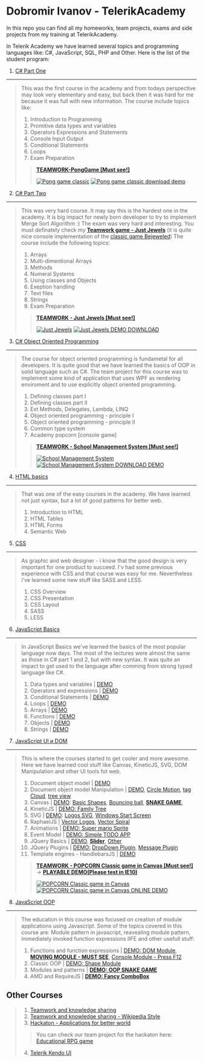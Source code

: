 Dobromir Ivanov - TelerikAcademy
============

In this repo you can find all my homeworks, team projects, exams and side projects from my training at TelerikAcademy.

In Telerik Academy we have learned several topics and programming languages like: C#, JavaScript, SQL, PHP and Other. Here is the list of the student program:

1. [C# Part One](/CSharpPartOne/)
------------
> This was the first course in the academy and from todays perspective may look very elementary and easy, but back then it was hard for me because it was full with new information. The course include topics like:
> 
> 1. Introduction to Programming
> 2. Promitive data types and variables
> 3. Operators Expressions and Statements
> 4. Console Input Output
> 5. Conditional Statements
> 6. Loops
> 7. Exam Preparation
> 
> >__[TEAMWORK-PongGame [Must see!]](/CSharpPartOne/08-TEAMWORK-PongGame/)__ 
> >
> > [![Pong game classic](http://www.d3bg.org/telerikacademy/githubimages/pong-icon.jpg)](/CSharpPartOne/08-TEAMWORK-PongGame/) [![Pong game classic download demo](http://www.d3bg.org/telerikacademy/githubimages/download_demo.jpg)](http://www.d3bg.org/telerikacademy/demos/08-TEAMWORK-PongGame.rar) 

2. [C# Part Two](/CSharpPartTwo/)
------------
> This was very hard course. It may say this is the hardest one in the academy. It is big impact for newly born developer to try to implement Merge Sort Algorithm :) The exam was very hard and interesting. You must definately check my __[Teamwork game - Just Jewels](/CSharpPartTwo/10-TEAMWORK-Just-Jewels/)__ (it is quite nice console implementation of the [classic game Bejeweled](http://en.wikipedia.org/wiki/Bejeweled)) The course include the following topics:
> 
> 1. Arrays
> 2. Multi-dimentional Arrays
> 3. Methods
> 4. Numeral Systems
> 5. Using classes and Objects
> 6. Exeption handling
> 7. Text files
> 8. Strings
> 9. Exam Preparation
>
> >__[TEAMWORK - Just Jewels [Must see!]](/CSharpPartTwo/10-TEAMWORK-Just-Jewels/)__
> >
> > [![Just Jewels](http://www.d3bg.org/telerikacademy/githubimages/jewels_game.jpg)](/CSharpPartTwo/10-TEAMWORK-Just-Jewels/) [![Just Jewels DEMO DOWNLOAD](http://www.d3bg.org/telerikacademy/githubimages/download_demo.jpg)](http://www.d3bg.org/telerikacademy/demos/10-TEAMWORK-Just-Jewels.rar) 

3. [C# Object Oriented Programming](/OOP/)
------------
> The course for object oriented programming is fundametal for all developers. It is quite good that we have learned the basics of OOP in solid language such as C#. The team project for this course was to implement some kind of application that uses WPF as rendering enviroment and to use explicitly object oriented programming.
> 
> 1. Defining classes part I
> 2. Defining classes part II
> 3. Ext Methods, Delegates, Lambda, LINQ
> 4. Object oriented programming - principle I
> 5. Object oriented programming - principle II
> 6. Common type system
> 7. Academy popcorn [console game]
>
> >__[TEAMWORK - School Management System [Must see!]](/OOP/08-TEAMWORK-SchoolManagementSystem/)__
> > 
> > [![School Management System](http://www.d3bg.org/telerikacademy/githubimages/school-icon.jpg)](/OOP/08-TEAMWORK-SchoolManagementSystem/) [![School Management System DOWNLOAD DEMO](http://www.d3bg.org/telerikacademy/githubimages/download_demo.jpg)](http://www.d3bg.org/telerikacademy/demos/08-TEAMWORK-SchoolManagementSystem.rar) 


4. [HTML basics](/HTML/)
------------
> That was one of the easy courses in the academy. We have learned not just syntax, but a lot of good patterns for better web.
> 
> 1. Introduction to HTML
> 2. HTML Tables
> 3. HTML Forms
> 4. Semantic Web

5. [CSS](/CSS/)
------------
> As graphic and web designer - i know that the good design is very important for one product to succeed. I'v had some previous experience with CSS and that course was easy for me. Nevertheless i've learned some new stuff like SASS and LESS.
> 
> 1. CSS Overview
> 2. CSS Presentation
> 3. CSS Layout
> 4. SASS
> 5. LESS

6. [JavaScript Basics](/Javascript/)
------------
> In JavaScript Basics we've learned the basics of the most popular language now days. The most of the lectures were almost the same as those in C# part 1 and 2, but with new syntax. It was quite an impact to get used to the language after comming from strong typed language like C#.
> 
> 1. Data types and variables | [DEMO](http://www.d3bg.org/telerikacademy/00-Data-Types-and-Variables/00-Data-Types-and-Variables/01-JSLiterals.html)
> 2. Operators and expressions | [DEMO](http://www.d3bg.org/telerikacademy/01-Operators-Explressions/01-Operators-Explressions/01-EvenOdd.html)
> 3. Conditional Statements | [DEMO](http://www.d3bg.org/telerikacademy/02-ConditionalStatements/02-ConditionalStatements/01-ExchangeValue.html)
> 4. Loops | [DEMO](http://www.d3bg.org/telerikacademy/03-Loops/03-Loops/01-SimpleLoop.html)
> 5. Arrays | [DEMO](http://www.d3bg.org/telerikacademy/04-Arrays/04-Arrays/01-ArrayX5.html)
> 6. Functions | [DEMO](http://www.d3bg.org/telerikacademy/05-Functions/05-Functions/01-LastDigit.html)
> 7. Objects | [DEMO](http://www.d3bg.org/telerikacademy/06-Objects/06-Objects/01-PlanarSystem.html)
> 8. Strings | [DEMO](http://www.d3bg.org/telerikacademy/07-Strings/01-ReverseString.html)

7. [JavaScript UI и DOM](/Javascript/)
------------
> This is where the courses started to get cooler and more awesome. Here we have learned cool stuff like Canvas, KineticJS, SVG, DOM Manipulation and other UI tools fot web.
> 
> 1. Document object model | [DEMO](http://www.d3bg.org/telerikacademy/09-DOM/09-DOM/)
> 2. Document object model Manipulation | [DEMO](http://www.d3bg.org/telerikacademy/08-DOMManipulation/08-DOMManipulation/), [Circle Motion](http://www.d3bg.org/telerikacademy/08-DOMManipulation/08-DOMManipulation/02-CircleMotion.html), [tag Cloud](http://www.d3bg.org/telerikacademy/08-DOMManipulation/08-DOMManipulation/04-tagCloud.html), [tree view](http://www.d3bg.org/telerikacademy/08-DOMManipulation/08-DOMManipulation/05-TreeView.html)
> 3. Canvas | [DEMO](http://www.d3bg.org/telerikacademy/10-Canvas/10-Canvas/): [Basic Shapes](http://www.d3bg.org/telerikacademy/10-Canvas/10-Canvas/01-BasicShapes.html), [Bouncing ball](http://www.d3bg.org/telerikacademy/10-Canvas/10-Canvas/02-BouncingBall.html), __[SNAKE GAME](http://www.d3bg.org/telerikacademy/10-Canvas/10-Canvas/03-Snake.html)__,
> 4. KineticJS | [DEMO: Family Tree](http://www.d3bg.org/telerikacademy/11-KineticJS/11-KineticJS/01-FamilyTree.html)
> 5. SVG | [DEMO](http://www.d3bg.org/telerikacademy/12-SVG/): [Logos SVG](http://www.d3bg.org/telerikacademy/12-SVG/01-mean-vector.svg), [Windows Start Screen](http://www.d3bg.org/telerikacademy/12-SVG/02-windows-home-screen-simple.svg)
> 6. RaphaelJS | [Vector Logos](http://www.d3bg.org/telerikacademy/13-RaphaelJS/13-RaphaelJS/01-Logos.html), [Vector Spiral](http://www.d3bg.org/telerikacademy/13-RaphaelJS/13-RaphaelJS/02-Spiral.html)
> 7. Animations | [DEMO: Super mario Sprite](http://www.d3bg.org/telerikacademy/14-Animations/14-Animations/01-SuperMario.html)
> 8. Event Model | [DEMO: Simple TODO APP](http://www.d3bg.org/telerikacademy/15-Event-Model/)
> 9. JQuery Basics | [DEMO](http://www.d3bg.org/telerikacademy/16-JQueryBasics/), __[Slider](http://www.d3bg.org/telerikacademy/16-JQueryBasics/01-SliderControl.html)__, [Other](http://www.d3bg.org/telerikacademy/16-JQueryBasics/)
> 10. JQuery Plugins | [DEMO:](http://www.d3bg.org/telerikacademy/17-JQueryPlugins/) [DropDown Plugin](http://www.d3bg.org/telerikacademy/17-JQueryPlugins/01-DropDownPlugin.html), [Message Plugin](http://www.d3bg.org/telerikacademy/17-JQueryPlugins/02-fadeIn-fadeOut.html)
> 11. Template engines - HandlebarsJS | [DEMO](http://www.d3bg.org/telerikacademy/18-HandlebarsJS/)
>
> >__[TEAMWORK - POPCORN Classic game in Canvas [Must see!]](https://github.com/nzhul/Popcorn-Kintaro)__ -> __[PLAYABLE DEMO(Please test in IE10)](http://www.d3bg.org/telerikacademy/GAMES/Popcorn/)__
> > 
> > [![POPCORN Classic game in Canvas](http://www.d3bg.org/telerikacademy/githubimages/popcorn-icon.jpg)](https://github.com/nzhul/Popcorn-Kintaro) [![POPCORN Classic game in Canvas ONLINE DEMO](http://www.d3bg.org/telerikacademy/githubimages/download_demo.jpg)](http://www.d3bg.org/telerikacademy/GAMES/Popcorn/) 

8. [JavaScript OOP](/Javascript/)
------------
> The education in this course was focused on creation of module applications using Javascript. Some of the topics covered in this course are: Module pattern in javascript, reavealing module pattern, immediately invoked function expressions IIFE and other usefull stuff:
>
> 1. Functions and function expressions | [DEMO: ](http://www.d3bg.org/telerikacademy/20-JS-OOP-Functions-and-function-Expressions/) [DOM Module](http://www.d3bg.org/telerikacademy/20-JS-OOP-Functions-and-function-Expressions/01-DomModule.html), __[MOVING MODULE - MUST SEE](http://www.d3bg.org/telerikacademy/20-JS-OOP-Functions-and-function-Expressions/02-MovingModule.html)__, [Console Module - Press F12](http://www.d3bg.org/telerikacademy/20-JS-OOP-Functions-and-function-Expressions/03-ConsoleModule.html) 
> 2. Classic OOP | [DEMO: Shape Module](http://www.d3bg.org/telerikacademy/21-JS-OOP-ClassicOOP/01-shapeModule.html)
> 3. Modules and patterns | __[DEMO: OOP SNAKE GAME](http://www.d3bg.org/telerikacademy/22-JS-OOP-ModulesAndPatterns/01-OOP-Snake.html)__
> 4. AMD and RequireJS | __[DEMO: Fancy ComboBox](http://www.d3bg.org/telerikacademy/23-AMD-RequireJS/01-ComboBox.html)__

Other Courses
---------------------
> 1. [Teamwork and knowledge sharing](http://telerikacademy.com/Courses/Courses/Details/100)
> 2. [Teamwork and knowledge sharing - Wikipedia Style](http://telerikacademy.com/Courses/Courses/Details/101)
> 3. [Hackaton - Applications for better world](http://telerikacademy.com/Courses/Courses/Details/180)
>> You can check our team project for the hackaton here: [Educational RPG game](https://github.com/TeamDDA/DDA-Academy/tree/master/DDA/DDA)
> 4. [Telerik Kendo UI](http://telerikacademy.com/Courses/Courses/Details/181) 
